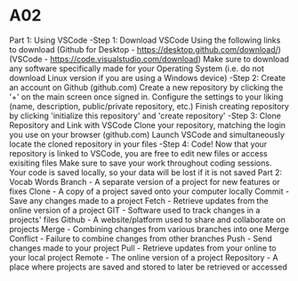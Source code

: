 # A02
Part 1: Using VSCode
-Step 1: Download VSCode
Using the following links to download (Github for Desktop - https://desktop.github.com/download/)(VSCode - https://code.visualstudio.com/download)
Make sure to download any software specifically made for your Operating System (i.e. do not download Linux version if you are using a Windows device)
-Step 2: Create an account on Github (github.com)
Create a new repository by clicking the '+' on the main screen once signed in. Configure the settings to your liking (name, description, public/private repository, etc.)
Finish creating repository by clicking 'initialize this repository' and 'create repository'
-Step 3: Clone Repository and Link with VSCode
Clone your repository, matching the login you use on your browser (github.com)
Launch VSCode and simultaneously locate the cloned repository in your files
-Step 4: Code!
Now that your repository is linked to VSCode, you are free to edit new files or access exisiting files
Make sure to save your work throughout coding sessions. Your code is saved locally, so your data will be lost if it is not saved
Part 2: Vocab Words
Branch - A separate version of a project for new features or fixes
Clone - A copy of a project saved onto your computer locally
Commit - Save any changes made to a project
Fetch - Retrieve updates from the online version of a project
GIT - Software used to track changes in a projects' files
Github - A website/platform used to share and collaborate on projects
Merge - Combining changes from various branches into one
Merge Conflict - Failure to combine changes from other branches
Push - Send changes made to your project
Pull - Retrieve updates from your online to your local project
Remote - The online version of a project
Repository - A place where projects are saved and stored to later be retrieved or accessed
